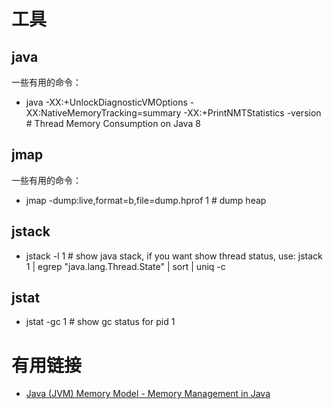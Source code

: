 # 工具
## java
一些有用的命令：
* java -XX:+UnlockDiagnosticVMOptions -XX:NativeMemoryTracking=summary -XX:+PrintNMTStatistics -version # Thread Memory Consumption on Java 8

## jmap
一些有用的命令：
* jmap -dump:live,format=b,file=dump.hprof 1 # dump heap

## jstack
* jstack -l 1 # show java stack, if you want show thread status, use: jstack 1 | egrep "java.lang.Thread.State" | sort | uniq -c

## jstat
* jstat -gc 1 # show gc status for pid 1

# 有用链接
* [Java (JVM) Memory Model - Memory Management in Java](https://www.digitalocean.com/community/tutorials/java-jvm-memory-model-memory-management-in-java)
